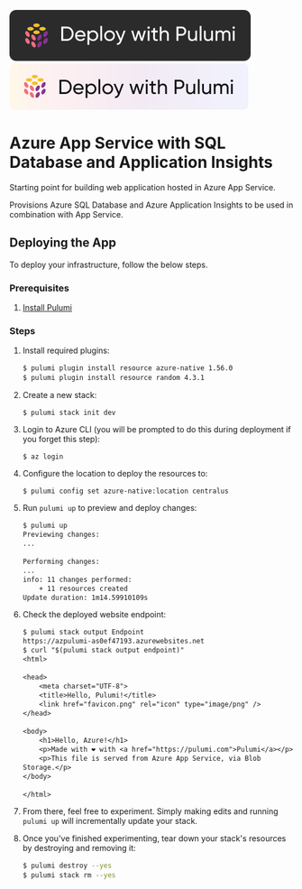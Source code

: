 [![Deploy](../.buttons/deploy-with-pulumi-dark.svg)](https://app.pulumi.com/new?template=https://github.com/pulumi/examples/blob/master/azure-yaml-app-service/README.md#gh-light-mode-only)
[![Deploy](../.buttons/deploy-with-pulumi-light.svg)](https://app.pulumi.com/new?template=https://github.com/pulumi/examples/blob/master/azure-yaml-app-service/README.md#gh-dark-mode-only)

# Azure App Service with SQL Database and Application Insights

Starting point for building web application hosted in Azure App Service.

Provisions Azure SQL Database and Azure Application Insights to be used in combination
with App Service.

## Deploying the App

To deploy your infrastructure, follow the below steps.

### Prerequisites

1. [Install Pulumi](https://www.pulumi.com/docs/get-started/install/)

### Steps

1.  Install required plugins:

    ```bash
    $ pulumi plugin install resource azure-native 1.56.0
    $ pulumi plugin install resource random 4.3.1
    ```

1.  Create a new stack:

    ```
    $ pulumi stack init dev
    ```

1.  Login to Azure CLI (you will be prompted to do this during deployment if you forget this step):

    ```
    $ az login
    ```

1.  Configure the location to deploy the resources to:

    ```
    $ pulumi config set azure-native:location centralus
    ```

1.  Run `pulumi up` to preview and deploy changes:

    ```
    $ pulumi up
    Previewing changes:
    ...

    Performing changes:
    ...
    info: 11 changes performed:
        + 11 resources created
    Update duration: 1m14.59910109s
    ```

1.  Check the deployed website endpoint:

    ```
    $ pulumi stack output Endpoint
    https://azpulumi-as0ef47193.azurewebsites.net
    $ curl "$(pulumi stack output endpoint)"
    <html>

    <head>
        <meta charset="UTF-8">
        <title>Hello, Pulumi!</title>
        <link href="favicon.png" rel="icon" type="image/png" />
    </head>

    <body>
        <h1>Hello, Azure!</h1>
        <p>Made with ❤️ with <a href="https://pulumi.com">Pulumi</a></p>
        <p>This file is served from Azure App Service, via Blob Storage.</p>
    </body>

    </html>
    ```

6. From there, feel free to experiment. Simply making edits and running `pulumi up` will incrementally update your stack.

7. Once you've finished experimenting, tear down your stack's resources by destroying and removing it:

    ```bash
    $ pulumi destroy --yes
    $ pulumi stack rm --yes
    ```

